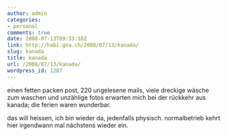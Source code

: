 ```yaml
---
author: admin
categories:
- personal
comments: true
date: 2008-07-13T09:33:10Z
link: http://habi.gna.ch/2008/07/13/kanada/
slug: kanada
title: kanada
url: /2008/07/13/kanada/
wordpress_id: 1287
---
```


einen fetten packen post, 220 ungelesene mails, viele dreckige wäsche zum waschen und unzählige fotos erwarten mich bei der rückkehr aus kanada; die ferien waren wunderbar.




das will heissen, ich bin wieder da, jedenfalls physisch. normalbetrieb kehrt hier irgendwann mal nächstens wieder ein.



